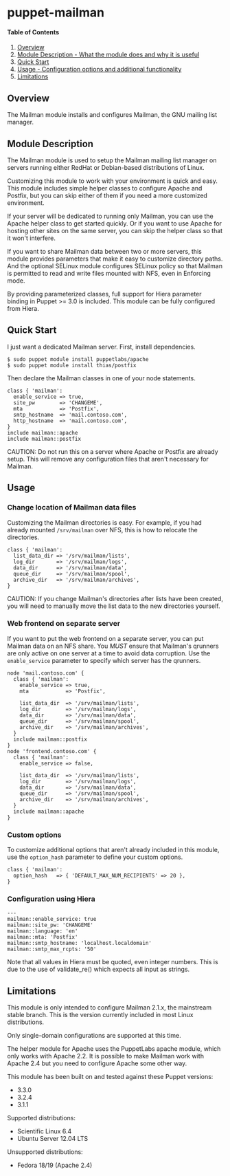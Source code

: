 # puppet-mailman

#### Table of Contents
1. [Overview](#overview)
2. [Module Description - What the module does and why it is useful](#module-description)
3. [Quick Start](#quick-start)
4. [Usage - Configuration options and additional functionality](#usage)
5. [Limitations](#limitations)

## Overview
The Mailman module installs and configures Mailman, the GNU mailing list manager.

## Module Description
The Mailman module is used to setup the Mailman mailing list manager on servers
running either RedHat or Debian-based distributions of Linux. 

Customizing this module to work with your environment is quick and easy. This
module includes simple helper classes to configure Apache and Postfix, but you
can skip either of them if you need a more customized environment.

If your server will be dedicated to running only Mailman, you can use the
Apache helper class to get started quickly. Or if you want to use Apache
for hosting other sites on the same server, you can skip the helper class so
that it won't interfere.

If you want to share Mailman data between two or more servers, this module
provides parameters that make it easy to customize directory paths. And the
optional SELinux module configures SELinux policy so that Mailman is permitted
to read and write files mounted with NFS, even in Enforcing mode.

By providing parameterized classes, full support for Hiera parameter binding
in Puppet >= 3.0 is included. This module can be fully configured from Hiera.

## Quick Start
I just want a dedicated Mailman server. First, install dependencies.

    $ sudo puppet module install puppetlabs/apache
    $ sudo puppet module install thias/postfix

Then declare the Mailman classes in one of your node statements.

    class { 'mailman':
      enable_service => true,
      site_pw        => 'CHANGEME',
      mta            => 'Postfix',
      smtp_hostname  => 'mail.contoso.com',
      http_hostname  => 'mail.contoso.com',
    }
    include mailman::apache
    include mailman::postfix

CAUTION: Do not run this on a server where Apache or Postfix are already setup.
This will remove any configuration files that aren't necessary for Mailman.

## Usage

### Change location of Mailman data files
Customizing the Mailman directories is easy. For example, if you had already
mounted `/srv/mailman` over NFS, this is how to relocate the directories.

    class { 'mailman':
      list_data_dir => '/srv/mailman/lists',
      log_dir       => '/srv/mailman/logs',
      data_dir      => '/srv/mailman/data',
      queue_dir     => '/srv/mailman/spool',
      archive_dir   => '/srv/mailman/archives',
    }

CAUTION: If you change Mailman's directories after lists have been created, you
will need to manually move the list data to the new directories yourself.

### Web frontend on separate server
If you want to put the web frontend on a separate server, you can put Mailman
data on an NFS share. You *MUST* ensure that Mailman's qrunners are only active
on one server at a time to avoid data corruption. Use the `enable_service`
parameter to specify which server has the qrunners.

    node 'mail.contoso.com' {
      class { 'mailman':
        enable_service => true,
        mta            => 'Postfix',

        list_data_dir  => '/srv/mailman/lists',
        log_dir        => '/srv/mailman/logs',
        data_dir       => '/srv/mailman/data',
        queue_dir      => '/srv/mailman/spool',
        archive_dir    => '/srv/mailman/archives',
      }
      include mailman::postfix
    }
    node 'frontend.contoso.com' {
      class { 'mailman':
        enable_service => false,

        list_data_dir  => '/srv/mailman/lists',
        log_dir        => '/srv/mailman/logs',
        data_dir       => '/srv/mailman/data',
        queue_dir      => '/srv/mailman/spool',
        archive_dir    => '/srv/mailman/archives',
      }
      include mailman::apache
    }

### Custom options
To customize additional options that aren't already included in this module,
use the `option_hash` parameter to define your custom options.

    class { 'mailman':
      option_hash   => { 'DEFAULT_MAX_NUM_RECIPIENTS' => 20 },
    }

### Configuration using Hiera
    ---
    mailman::enable_service: true
    mailman::site_pw: 'CHANGEME'
    mailman::language: 'en'
    mailman::mta: 'Postfix'
    mailman::smtp_hostname: 'localhost.localdomain'
    mailman::smtp_max_rcpts: '50'

Note that all values in Hiera must be quoted, even integer numbers. This is
due to the use of validate_re() which expects all input as strings.

## Limitations
This module is only intended to configure Mailman 2.1.x, the mainstream stable
branch. This is the version currently included in most Linux distributions.

Only single-domain configurations are supported at this time.

The helper module for Apache uses the PuppetLabs apache module, which only
works with Apache 2.2. It is possible to make Mailman work with Apache 2.4
but you need to configure Apache some other way.

This module has been built on and tested against these Puppet versions:
* 3.3.0
* 3.2.4
* 3.1.1

Supported distributions:
* Scientific Linux 6.4
* Ubuntu Server 12.04 LTS

Unsupported distributions:
* Fedora 18/19 (Apache 2.4)
